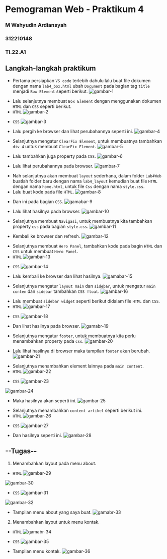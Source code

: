 # Pemograman Web - Praktikum 4
### M Wahyudin Ardiansyah
### 312210148
### TI.22.A1

## Langkah-langkah praktikum
- Pertama persiapkan `VS code` terlebih dahulu lalu buat file dokumen dengan nama `lab4_box.html` ubah `Document` pada bagian tag `title` menjadi `Box Element` seperti berikut.
![gambar-1][def-1]

[def-1]: /image/ss1.png

- Lalu selanjutnya membuat `Box Element` dengan menggunakan dokumen `HTML` dan `CSS` seperti berikut.
- `HTML`
![gambar-2][def-2]

[def-2]: /image/ss2.png

- `CSS`
![gambar-3][def-3]

[def-3]: /image/ss3.png

- Lalu pergih ke browser dan lihat perubahannya seperti ini.
![gambar-4][def-4]

[def-4]: /image/ss4.png

- Selanjutnya mengatur `ClearFix Element`, untuk membuatnya tambahkan `div 4` untuk membuat `ClearFix Element`.
![gambar-5][def-5]

[def-5]: /image/ss5.png

- Lalu tambahkan juga property pada `CSS`.
![gambar-6][def-6]

[def-6]: /image/ss6.png

- Lalu lihat perubahannya pada browser.
![gambar-7][def-7]

[def-7]: /image/ss7.png

- Nah selanjutnya akan membuat `layout` sederhana, dalam folder `Lab4Web` buatlah folder baru dengan nama `lab4_layout` kemudian buat file `HTML` dengan nama `home.html`, untuk file `Css` dengan nama `style.css`.
- Lalu buat kode pada file `HTML`.
![gambar-8][def-8]

[def-8]: /image/ss8.png

- Dan ini pada bagian `CSS`.
![gamabar-9][def-9]

[def-9]: /image/ss9.png

- Lalu lihat hasilnya pada browser.
![gambar-10][def-10]

[def-10]: /image/ss10.png

- Selanjutnya membuat `Navigasi`, untuk membuatnya kita tambahkan property `css` pada bagian `style.css`.
![gambar-11][def-11]

[def-11]: /image/ss11.png

- Kembali ke browser dan refresh.
![gambar-12][def-12]

[def-12]: /image/ss12.png

- Selanjutnya membuat `Hero Panel`, tambahkan kode pada bagin `HTML` dan `CSS` untuk membuat `Hero Panel`.
- `HTML`
![gambar-13][def-13]

[def-13]: /image/ss13.png

- `CSS`
![gambar-14][def-14]

[def-14]: /image/ss14.png

- Lalu kembali ke browser dan lihat hasilnya.
![gamabar-15][def-15]

[def-15]: /image/ss15.png

- Selanjutnya mengatur `layout main` dan `sidebar`, untuk mengatur `main conten` dan `sidebar` tambahkan `CSS float`.
![gambar-16][def-16]

[def-16]: /image/ss16.png

- Lalu membuat `sidebar widget` seperti berikut didalam file `HTML` dan `CSS`.
- `HTML`
![gambar-17][def-17]

[def-17]: /image/ss17.png

- `CSS`
![gambar-18][def-18]

[def-18]: /image/ss18.png

- Dan lihat hasilnya pada browser.
![gamabr-19][def-19]

[def-19]: /image/ss19.png

- Selanjutnya mengatur `footer`, untuk membuatnya kita perlu menambahkan property pada `css`.
![gambar-20][def-20]

[def-20]: /image/ss20.png

- Lalu lihat hasilnya di browser maka tampilan `footer` akan berubah.
![gambar-21][def-21]

[def-21]: /image/ss21.png

- Selanjutnya menambahkan element lainnya pada `main content`.
- `HTML`
![gambar-22][def-22]

[def-22]: /image/ss22.png

- `CSS`
![gambar-23][def-23]

[def-23]: /image/ss24.png
![gambar-24][def-24]

[def-24]: /image/ss23.png

- Maka hasilnya akan seperti ini.
![gambar-25][def-25]

[def-25]: /image/ss25.png

- Selanjutnya menambahkan `content artikel` seperti berikut ini.
- `HTML`
![gambar-26][def-26]

[def-26]: /image/ss26.png

- `CSS`
![gambar-27][def-27]

[def-27]: /image/ss27.png

- Dan hasilnya seperti ini.
![gambar-28][def-28]

[def-28]: /image/ss28.png

## --Tugas--
1. Menambahkan layout pada menu about.
- `HTML`
![gambar-29][def-29]

[def-29]: /image/ss29.png

![gambar-30][def-30]

[def-30]: /image/ss30.png

- `CSS`
![gambar-31][def-31]

[def-31]: /image/ss31.png

![gambar-32][def-32]

[def-32]: /image/ss32.png

- Tampilan menu about yang saya buat.
![gamabr-33][def-33]

[def-33]: /image/ss33.png

2. Menambahkan layout untuk menu kontak.
- `HTML`
![gamabr-34][def-34]

[def-34]: /image/ss34.png

- `CSS`
![gambar-35][def-35]

[def-35]: /image/ss35.png

- Tampilan menu kontak.
![gambar-36][def-36]

[def-36]: /iamge/ss36.png